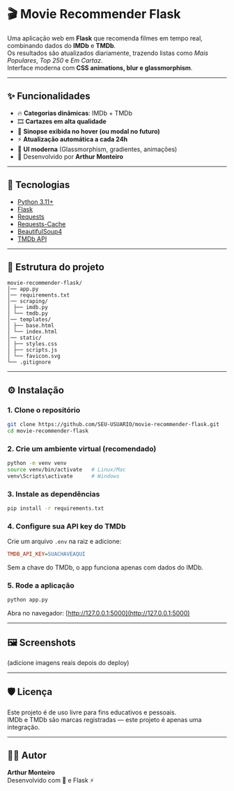 # 🎬 Movie Recommender Flask

Uma aplicação web em **Flask** que recomenda filmes em tempo real, combinando dados do **IMDb** e **TMDb**.  
Os resultados são atualizados diariamente, trazendo listas como *Mais Populares*, *Top 250* e *Em Cartaz*.  
Interface moderna com **CSS animations, blur e glassmorphism**.  

---

## ✨ Funcionalidades
- 🔥 **Categorias dinâmicas**: IMDb + TMDb  
- 🎞️ **Cartazes em alta qualidade**  
- 📝 **Sinopse exibida no hover (ou modal no futuro)**  
- ⚡ **Atualização automática a cada 24h**  
- 🎨 **UI moderna** (Glassmorphism, gradientes, animações)  
- 🖤 Desenvolvido por **Arthur Monteiro**  

---

## 🚀 Tecnologias
- [Python 3.11+](https://www.python.org/)
- [Flask](https://flask.palletsprojects.com/)
- [Requests](https://requests.readthedocs.io/)
- [Requests-Cache](https://requests-cache.readthedocs.io/)
- [BeautifulSoup4](https://www.crummy.com/software/BeautifulSoup/)
- [TMDb API](https://developers.themoviedb.org/3)

---

## 📂 Estrutura do projeto
```
movie-recommender-flask/
│── app.py
│── requirements.txt
│── scraping/
│ ├── imdb.py
│ └── tmdb.py
│── templates/
│ ├── base.html
│ └── index.html
│── static/
│ ├── styles.css
│ ├── scripts.js
│ └── favicon.svg
└── .gitignore
```

---

## ⚙️ Instalação

### 1. Clone o repositório
```bash
git clone https://github.com/SEU-USUARIO/movie-recommender-flask.git
cd movie-recommender-flask
```

### 2. Crie um ambiente virtual (recomendado)
```bash
python -m venv venv
source venv/bin/activate   # Linux/Mac
venv\Scripts\activate      # Windows
```

### 3. Instale as dependências
```bash
pip install -r requirements.txt
```

### 4. Configure sua API key do TMDb  
Crie um arquivo `.env` na raiz e adicione:
```ini
TMDB_API_KEY=SUACHAVEAQUI
```
Sem a chave do TMDb, o app funciona apenas com dados do IMDb.

### 5. Rode a aplicação
```bash
python app.py
```
Abra no navegador: [http://127.0.0.1:5000](http://127.0.0.1:5000)

---

## 🖼️ Screenshots
(adicione imagens reais depois do deploy)

---

## 🛡️ Licença
Este projeto é de uso livre para fins educativos e pessoais.  
IMDb e TMDb são marcas registradas — este projeto é apenas uma integração.

---

## 👨‍💻 Autor
**Arthur Monteiro**  
Desenvolvido com 💜 e Flask ⚡

